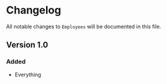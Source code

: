 # Changelog

All notable changes to `Employees` will be documented in this file.

## Version 1.0

### Added
- Everything
